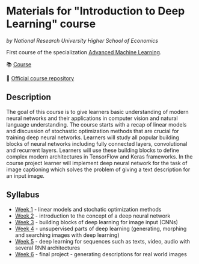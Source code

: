 # Materials for "Introduction to Deep Learning" course
*by National Research University Higher School of Economics*

First course of the specialization [Advanced Machine Learning](https://www.coursera.org/specializations/aml?).

:books: [Course](https://www.coursera.org/learn/intro-to-deep-learning?specialization=aml)

:octopus: [Official course repository](https://github.com/hse-aml/intro-to-dl)

## Description
The goal of this course is to give learners basic understanding of modern neural networks and their applications in computer vision and natural language understanding. The course starts with a recap of linear models and discussion of stochastic optimization methods that are crucial for training deep neural networks. Learners will study all popular building blocks of neural networks including fully connected layers, convolutional and recurrent layers. 
Learners will use these building blocks to define complex modern architectures in TensorFlow and Keras frameworks. In the course project learner will implement deep neural network for the task of image captioning which solves the problem of giving a text description for an input image.

## Syllabus 
- [Week 1](week_1) - linear models and stochatic optimization methods
- [Week 2](week_2) - introduction to the concept of a deep neural network
- [Week 3](week_3) - building blocks of deep learning for image input (CNNs)
- [Week 4](week_4) - unsupervised parts of deep learning (generating, morphing and searching images with deep learning)
- [Week 5](week_5) - deep learning for sequences such as texts, video, audio with several RNN architectures
- [Week 6](week_6) - final project - generating descriptions for real world images